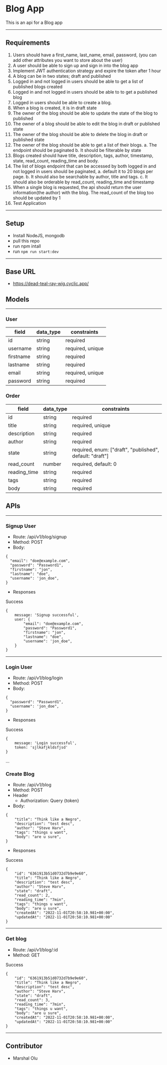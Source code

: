 # Blog App
This is an api for a Blog app

---

## Requirements
1. Users should have a first_name, last_name, email, password, (you can add other attributes you want to store about the user)
2. A user should be able to sign up and sign in into the blog app
3. Implement JWT authentication strategy and expire the token after 1 hour
4. A blog can be in two states; draft and published
5. Logged in and not logged in users should be able to get a list of published blogs created
6. Logged in and not logged in users should be able to to get a published blog
7. Logged in users should be able to create a blog.
8. When a blog is created, it is in draft state
9. The owner of the blog should be able to update the state of the blog to published
10. The owner of a blog should be able to edit the blog in draft or published state
11. The owner of the blog should be able to delete the blog in draft or published state
12. The owner of the blog should be able to get a list of their blogs. 
    a. The endpoint should be paginated
    b. It should be filterable by state
13. Blogs created should have title, description, tags, author, timestamp, state, read_count, reading_time and body.
14. The list of blogs endpoint that can be accessed by both logged in and not logged in users should be paginated, 
    a. default it to 20 blogs per page. 
    b. It should also be searchable by author, title and tags.
    c. It should also be orderable by read_count, reading_time and timestamp
15. When a single blog is requested, the api should return the user information(the author) with the blog. The read_count of the blog too should be updated by 1
16. Test Application


---
## Setup
- Install NodeJS, mongodb
- pull this repo
- run npm intall
- run `npm run start:dev`

---
## Base URL
- https://dead-teal-ray-wig.cyclic.app/


## Models
---

### User
| field  |  data_type | constraints  |
|---|---|---|
|  id |  string |  required |
|  username |  string |  required, unique |
|  firstname | string  |  required |
|  lastname  |  string |  required  |
|  email     | string  |  required, unique |
|  password |   string |  required  |


### Order
| field  |  data_type | constraints  |
|---|---|---|
|  id |  string |  required |
|  title |  string |  required, unique |
|  description | string  |  required|
|  author  |  string |  required |
|  state  |  string |  required, enum: ["draft", "published", default: "draft"]  |
|  read_count |   number |  required, default: 0  |
|  reading_time |  string |  required |
|  tags |  string |  required |
|  body|  string |  required |



## APIs
---

### Signup User

- Route: /api/v1/blog/signup
- Method: POST
- Body: 
```
{
  "email": "doe@example.com",
  "password": "Password1",
  "firstname": "jon",
  "lastname": "doe",
  "username": 'jon_doe",
}
```

- Responses

Success
```
{
    message: 'Signup successful',
    user: {
        "email": "doe@example.com",
        "password": "Password1",
        "firstname": "jon",
        "lastname": "doe",
        "username": 'jon_doe",
    }
}
```
---
### Login User

- Route: /api/v1/blog/login
- Method: POST
- Body: 
```
{
  "password": "Password1",
  "username": 'jon_doe",
}
```

- Responses

Success
```
{
    message: 'Login successful',
    token: 'sjlkafjkldsfjsd'
}
```

...
### Create Blog

- Route: /api/v1/blog
- Method: POST
- Header
    - Authorization: Query {token}
- Body: 
```
{
    "title": "Think like a Negro",
    "description": "test desc",
    "author": "Steve Harv",
    "tags": "things u want",
    "body": "are u sure",
}
```

- Responses

Success
```
{
    "id": "6361913b51d0732d7b9e9e60",
    "title": "Think like a Negro",
    "description": "test desc",
    "author": "Steve Harv",
    "state": "draft",
    "read_count": 2,
    "reading_time": "7min",
    "tags": "things u want",
    "body": "are u sure",
    "createdAt": "2022-11-01T20:58:10.981+00:00",
    "updatedAt": "2022-11-01T20:58:10.981+00:00"
}
```
---
### Get blog

- Route: /api/v1/blog/:id
- Method: GET

Success
```
{
    "id": "6361913b51d0732d7b9e9e60",
    "title": "Think like a Negro",
    "description": "test desc",
    "author": "Steve Harv",
    "state": "draft",
    "read_count": 3,
    "reading_time": "7min",
    "tags": "things u want",
    "body": "are u sure",
    "createdAt": "2022-11-01T20:58:10.981+00:00",
    "updatedAt": "2022-11-01T20:58:10.981+00:00"
}
```
---
## Contributor
- Marshal Olu